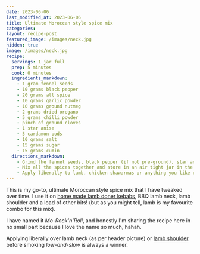 ```yaml
---
date: 2023-06-06
last_modified_at: 2023-06-06
title: Ultimate Moroccan style spice mix
categories:
layout: recipe-post
featured_image: /images/neck.jpg
hidden: true
image: /images/neck.jpg
recipe:
  servings: 1 jar full
  prep: 5 minutes
  cook: 0 minutes
  ingredients_markdown:
    - 1 gram fennel seeds
    - 10 grams black pepper
    - 20 grams all spice
    - 10 grams garlic powder
    - 10 grams ground nutmeg
    - 2 grams dried oregano
    - 5 grams chilli powder
    - pinch of ground cloves
    - 1 star anise
    - 5 cardamon pods
    - 10 grams salt
    - 15 grams sugar
    - 15 grams cumin
  directions_markdown:
    - Grind the fennel seeds, black pepper (if not pre-ground), star anise and cardamon pods using a pestle and mortar (or spice/coffee grinder if you prefer)
    - Mix all the spices together and store in an air tight jar in the cupboard
    - Apply liberally to lamb, chicken shawarmas or anything you like really!
---
```


This is my go-to, ultimate Moroccan style spice mix that I have tweaked over time. I use it on <a href="https://www.robbishfood.com/recipes/kebabs/2020/10/21/fake-away-doner-kebab/" target="_blank">home made lamb doner kebabs</a>, BBQ lamb neck, lamb shoulder and a load of other bits! (but as you might tell, lamb is my favourite combo for this mix).

I have named it _Mo-Rock'n'Roll_, and honestly I'm sharing the recipe here in no small part because I love the name so much, hahah.

Applying liberally over lamb neck (as per header picture) or <a href="https://www.robbishfood.com/recipes/howto/2022/06/09/how-to-smoke-lamb-shoulder/" target="_blank">lamb shoulder</a> before smoking _low-and-slow_ is always a winner.

<br>
<br>
